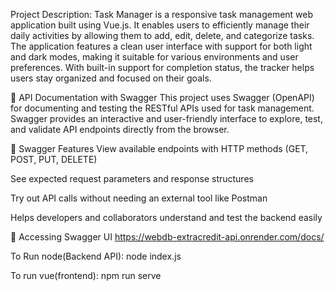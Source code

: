 Project Description:
Task Manager is a responsive task management web application built using Vue.js. It enables users to efficiently manage their daily activities by allowing them to add, edit, delete, and categorize tasks. The application features a clean user interface with support for both light and dark modes, making it suitable for various environments and user preferences. With built-in support for completion status, the tracker helps users stay organized and focused on their goals.

📘 API Documentation with Swagger
This project uses Swagger (OpenAPI) for documenting and testing the RESTful APIs used for task management. Swagger provides an interactive and user-friendly interface to explore, test, and validate API endpoints directly from the browser.

🔗 Swagger Features
View available endpoints with HTTP methods (GET, POST, PUT, DELETE)

See expected request parameters and response structures

Try out API calls without needing an external tool like Postman

Helps developers and collaborators understand and test the backend easily

📍 Accessing Swagger UI
https://webdb-extracredit-api.onrender.com/docs/

To Run node(Backend API):
node index.js

To run vue(frontend):
npm run serve
